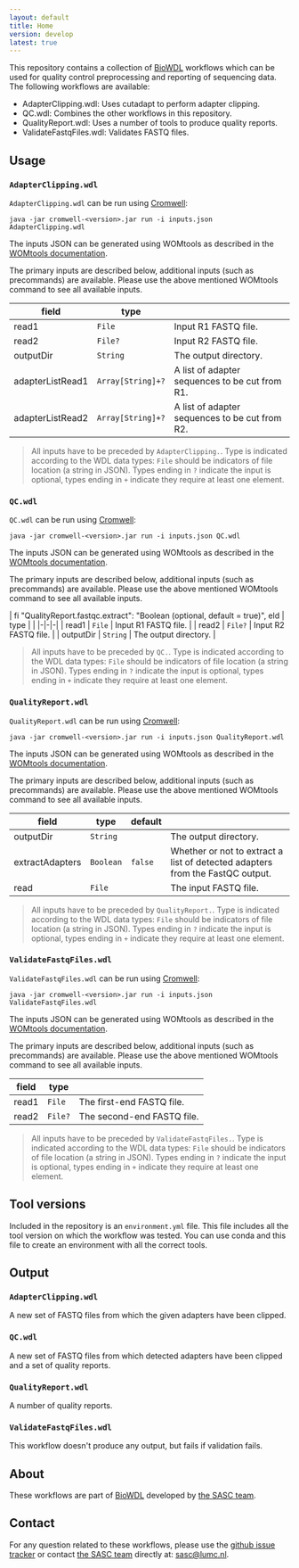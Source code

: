 ```yaml
---
layout: default
title: Home
version: develop
latest: true
---
```


This repository contains a collection of [BioWDL](https://github.com/biowdl)
workflows which can be used for quality control preprocessing and reporting of
sequencing data. The following workflows are available:
- AdapterClipping.wdl: Uses cutadapt to perform adapter clipping.
- QC.wdl: Combines the other workflows in this repository.
- QualityReport.wdl: Uses a number of tools to produce quality reports.
- ValidateFastqFiles.wdl: Validates FASTQ files.

## Usage

### `AdapterClipping.wdl`
`AdapterClipping.wdl` can be run using
[Cromwell](http://cromwell.readthedocs.io/en/stable/):
```
java -jar cromwell-<version>.jar run -i inputs.json AdapterClipping.wdl
```

The inputs JSON can be generated using WOMtools as described in the [WOMtools
documentation](http://cromwell.readthedocs.io/en/stable/WOMtool/).

The primary inputs are described below, additional inputs (such as precommands)
are available. Please use the above mentioned WOMtools command to see all
available inputs.

| field | type | |
|-|-|-|
| read1 | `File` | Input R1 FASTQ file. |
| read2 | `File?` | Input R2 FASTQ file. |
| outputDir | `String` | The output directory. |
| adapterListRead1 | `Array[String]+?` | A list of adapter sequences to be cut from R1. |
| adapterListRead2 | `Array[String]+?` | A list of adapter sequences to be cut from R2. |

>All inputs have to be preceded by `AdapterClipping.`.
Type is indicated according to the WDL data types: `File` should be indicators
of file location (a string in JSON). Types ending in `?` indicate the input is
optional, types ending in `+` indicate they require at least one element.

### `QC.wdl`
`QC.wdl` can be run using
[Cromwell](http://cromwell.readthedocs.io/en/stable/):
```
java -jar cromwell-<version>.jar run -i inputs.json QC.wdl
```

The inputs JSON can be generated using WOMtools as described in the [WOMtools
documentation](http://cromwell.readthedocs.io/en/stable/WOMtool/).

The primary inputs are described below, additional inputs (such as precommands)
are available. Please use the above mentioned WOMtools command to see all
available inputs.

| fi  "QualityReport.fastqc.extract": "Boolean (optional, default = true)",
eld | type | |
|-|-|-|
| read1 | `File` | Input R1 FASTQ file. |
| read2 | `File?` | Input R2 FASTQ file. |
| outputDir | `String` | The output directory. |

>All inputs have to be preceded by `QC.`.
Type is indicated according to the WDL data types: `File` should be indicators
of file location (a string in JSON). Types ending in `?` indicate the input is
optional, types ending in `+` indicate they require at least one element.

### `QualityReport.wdl`
`QualityReport.wdl` can be run using
[Cromwell](http://cromwell.readthedocs.io/en/stable/):
```
java -jar cromwell-<version>.jar run -i inputs.json QualityReport.wdl
```

The inputs JSON can be generated using WOMtools as described in the [WOMtools
documentation](http://cromwell.readthedocs.io/en/stable/WOMtool/).

The primary inputs are described below, additional inputs (such as precommands)
are available. Please use the above mentioned WOMtools command to see all
available inputs.

| field | type | default | |
|-|-|-|-|
| outputDir | `String` | | The output directory. |
| extractAdapters | `Boolean` | `false` | Whether or not to extract a list of detected adapters from the FastQC output. |
| read | `File` | | The input FASTQ file. |

>All inputs have to be preceded by `QualityReport.`.
Type is indicated according to the WDL data types: `File` should be indicators
of file location (a string in JSON). Types ending in `?` indicate the input is
optional, types ending in `+` indicate they require at least one element.

### `ValidateFastqFiles.wdl`
`ValidateFastqFiles.wdl` can be run using
[Cromwell](http://cromwell.readthedocs.io/en/stable/):
```
java -jar cromwell-<version>.jar run -i inputs.json ValidateFastqFiles.wdl
```

The inputs JSON can be generated using WOMtools as described in the [WOMtools
documentation](http://cromwell.readthedocs.io/en/stable/WOMtool/).

The primary inputs are described below, additional inputs (such as precommands)
are available. Please use the above mentioned WOMtools command to see all
available inputs.

| field | type | |
|-|-|-|
| read1 | `File` | The first-end FASTQ file. |
| read2 | `File?` | The second-end FASTQ file. |

>All inputs have to be preceded by `ValidateFastqFiles.`.
Type is indicated according to the WDL data types: `File` should be indicators
of file location (a string in JSON). Types ending in `?` indicate the input is
optional, types ending in `+` indicate they require at least one element.

## Tool versions
Included in the repository is an `environment.yml` file. This file includes
all the tool version on which the workflow was tested. You can use conda and
this file to create an environment with all the correct tools.

## Output
### `AdapterClipping.wdl`
A new set of FASTQ files from which the given adapters have been clipped.

### `QC.wdl`
A new set of FASTQ files from which detected adapters have been clipped and a
set of quality reports.

### `QualityReport.wdl`
A number of quality reports.

### `ValidateFastqFiles.wdl`
This workflow doesn't produce any output, but fails if validation fails.

## About
These workflows are part of [BioWDL](https://biowdl.github.io/)
developed by [the SASC team](http://sasc.lumc.nl/).

## Contact
<p>
  <!-- Obscure e-mail address for spammers -->
For any question related to these workflows, please use the
<a href='https://github.com/biowdl/QC/issues'>github issue tracker</a>
or contact
 <a href='http://sasc.lumc.nl/'>the SASC team</a> directly at: <a href='&#109;&#97;&#105;&#108;&#116;&#111;&#58;&#115;&#97;&#115;&#99;&#64;&#108;&#117;&#109;&#99;&#46;&#110;&#108;'>
&#115;&#97;&#115;&#99;&#64;&#108;&#117;&#109;&#99;&#46;&#110;&#108;</a>.
</p>
